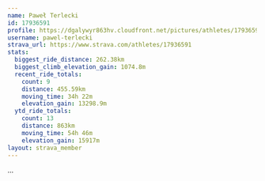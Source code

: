 ```yaml
---
name: Paweł Terlecki
id: 17936591
profile: https://dgalywyr863hv.cloudfront.net/pictures/athletes/17936591/5577025/4/large.jpg
username: pawel-terlecki
strava_url: https://www.strava.com/athletes/17936591
stats:
  biggest_ride_distance: 262.38km
  biggest_climb_elevation_gain: 1074.8m
  recent_ride_totals:
    count: 9
    distance: 455.59km
    moving_time: 34h 22m
    elevation_gain: 13298.9m
  ytd_ride_totals:
    count: 13
    distance: 863km
    moving_time: 54h 46m
    elevation_gain: 15917m
layout: strava_member
--- 
```

...
